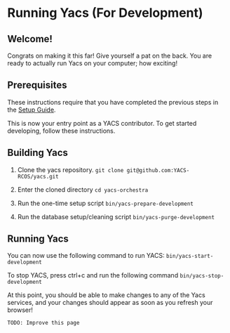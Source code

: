 # Running Yacs (For Development)

## Welcome!

Congrats on making it this far!
Give yourself a pat on the back.
You are ready to actually run Yacs on your computer; how exciting!

## Prerequisites

These instructions require that you have completed the previous steps in the [Setup Guide](contributors/setup_guide).

This is now your entry point as a YACS contributor. To get started developing, follow these instructions.

## Building Yacs

1. Clone the yacs repository.
  `git clone git@github.com:YACS-RCOS/yacs.git`

2. Enter the cloned directory
  `cd yacs-orchestra`

3. Run the one-time setup script
  `bin/yacs-prepare-development`

4. Run the database setup/cleaning script
	`bin/yacs-purge-development`

## Running Yacs

You can now use the following command to run YACS:
  `bin/yacs-start-development`

To stop YACS, press ctrl+c and run the following command
  `bin/yacs-stop-development`

At this point, you should be able to make changes to any of the Yacs services, and your changes should appear as soon as you refresh your browser!

    TODO: Improve this page